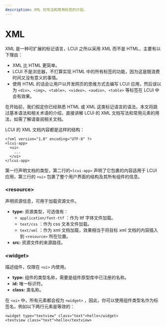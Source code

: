 ```yaml
---
description: XML 的写法和常用标签的介绍。
---
```


# XML

XML 是一种可扩展的标记语言，LCUI 之所以采用 XML 而不是 HTML，主要有以下理由：

* XML 比 HTML 更简单。
* LCUI 不是浏览器，不打算实现 HTML 中的所有标签的功能，因为这是既浪费时间又没有意义的事情。
* 使用 HTML 的话会让用户以开发网页的思维方式去编写 LCUI 应用，然后误以为 `<div>`、`<img>`、`<table>`、`<video>`、`<audio>`、`<table>` 等标签在 LCUI 中会有效果。

在开始前，我们假定你已经熟悉 HTML 或 XML 这类标记语言的语法，本文将跳过基本语法和相关术语的介绍，直接讲解 LCUI 的 XML 文档写法和常用元素的用法，如需了解请查阅相关文档。

LCUI 的 XML 文档内容都是这样的结构：

```markup
<?xml version="1.0" encoding="UTF-8" ?>
<lcui-app>
  <ui>
    ...
  </ui>
</lcui-app>
```

第一行声明文档的类型，第二行的`<lcui-app>` 声明了它包裹的内容适用于 LCUI 应用，第三行的 `<ui>` 包裹了整个用户界面的结构及其所有组件的信息。

### &lt;resource&gt; 

声明资源信息，可用于加载资源文件。

* **type:** 资源类型，可选值有：
  * `application/font-ttf` ：作为 ttf 字体文件加载。
  * `text/css` ：作为 css 文本文件加载。
  *  `text/xml` ：作为 xml 文档加载，效果相当于将目标 xml 文档的内容插入到 `<resource>` 所在位置。
* **src:** 资源文件的来源路径。

### &lt;widget&gt; 

描述组件，仅限在 `<ui>` 内使用。

* **type:** 组件的类型名称，需要是组件原型库中已注册的名称。
* **id:** 唯一标识符。
* **class:** 类名称。

在 `<ui>` 中，所有元素都会视为 `<widget>` ，因此，你可以使用组件类型名作为标签名，例如以下两行元素是等效的：

```markup
<widget type="textview" class="text">hello</widget>
<textview class="text">hello</textview>
```





